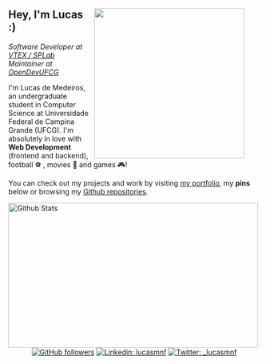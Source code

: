 <div>
<img align="right" src="https://i.imgur.com/AuMxVNk.jpg" style="margin-right: 2rem;"width="300" />

## Hey, I'm Lucas :)

*Software Developer at [VTEX / SPLab](https://portal.ufcg.edu.br/em-dia/1457-vtex-investe-em-pesquisas-na-ufcg-e-contrata-bolsistas.html)*  
*Maintainer at [OpenDevUFCG](https://opendevufcg.org)*

I'm Lucas de Medeiros, an undergraduate student in Computer Science at Universidade Federal de Campina Grande (UFCG). I'm absolutely in love with **Web Development** (frontend and backend), football :soccer: , movies :cinema: and games :video_game:!

You can check out my projects and work by visiting [my portfolio](http://lucasfernandes.me/projects), my **pins** below or browsing my [Github repositories](https://github.com/lucasmedeiros?tab=repositories).
  
<div>

  <img align='left' alt='Github Stats' src='https://github-readme-stats.vercel.app/api?username=lucasmedeiros&show_icons=true&theme=radical' title='GitHub Stats' width='500' height='290'/>

  <div align="right" style="text-align: center">

  <br />
  
  <br />
  
  [![GitHub followers](https://img.shields.io/github/followers/lucasmedeiros?label=Github&style=flat-square)](https://github.com/lucasmedeiros)
  [![Linkedin: lucasmnf](https://img.shields.io/badge/-LinkedIn-blue?style=flat-square&logo=Linkedin&logoColor=white&link=https://www.linkedin.com/in/lucasmnf/)](https://www.linkedin.com/in/lucasmnf/)
  [![Twitter: _lucasmnf](https://img.shields.io/twitter/follow/_lucasmnf?style=social)](https://twitter.com/_lucasmnf)

  </div>

</div>
</div>
